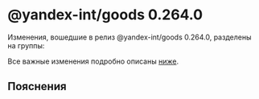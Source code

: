 # @yandex-int/goods 0.264.0

<!-- ЧЕЛОВЕЧЕСКОЕ ВСТУПЛЕНИЕ -->

Изменения, вошедшие в релиз @yandex-int/goods 0.264.0, разделены на группы:

Все важные изменения подробно описаны [ниже](#Пояснения).

## Пояснения

